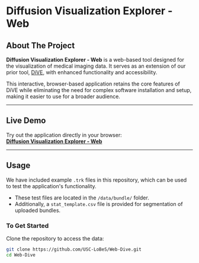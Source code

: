 # **Diffusion Visualization Explorer - Web**

## **About The Project**

**Diffusion Visualization Explorer - Web** is a web-based tool designed for the visualization of medical imaging data. It serves as an extension of our prior tool, [DiVE](https://github.com/USC-LoBeS/dive), with enhanced functionality and accessibility.

This interactive, browser-based application retains the core features of DiVE while eliminating the need for complex software installation and setup, making it easier to use for a broader audience.

---

## **Live Demo**

Try out the application directly in your browser:  
[**Diffusion Visualization Explorer - Web**](https://brainescience.shinyapps.io/dive/)

---

## **Usage**

We have included example `.trk` files in this repository, which can be used to test the application's functionality.

- These test files are located in the `/data/bundle/` folder.
- Additionally, a `stat_template.csv` file is provided for segmentation of uploaded bundles.

### **To Get Started**

Clone the repository to access the data:

```bash
git clone https://github.com/USC-LoBeS/Web-Dive.git
cd Web-Dive
```
